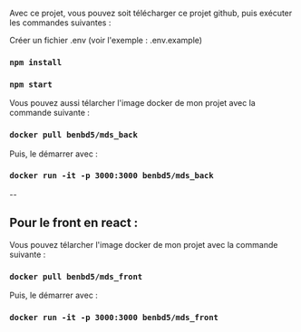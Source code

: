 Avec ce projet, vous pouvez soit télécharger ce projet github, puis exécuter les commandes suivantes :

Créer un fichier .env (voir l'exemple : .env.example)

### `npm install`

### `npm start`

Vous pouvez aussi télarcher l'image docker de mon projet avec la commande suivante :
### `docker pull benbd5/mds_back`

Puis, le démarrer avec :
### `docker run -it -p 3000:3000 benbd5/mds_back`

--
## Pour le front en react :
Vous pouvez télarcher l'image docker de mon projet avec la commande suivante :
### `docker pull benbd5/mds_front`

Puis, le démarrer avec :
### `docker run -it -p 3000:3000 benbd5/mds_front`